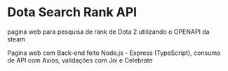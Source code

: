 # Dota Search Rank API
pagina web para pesquisa de rank de Dota 2 utilizando o OPENAPI da steam

Pagina web com Back-end feito Node.js - Express (TypeScript), consumo de API com Axios, validações com Joi e Celebrate
